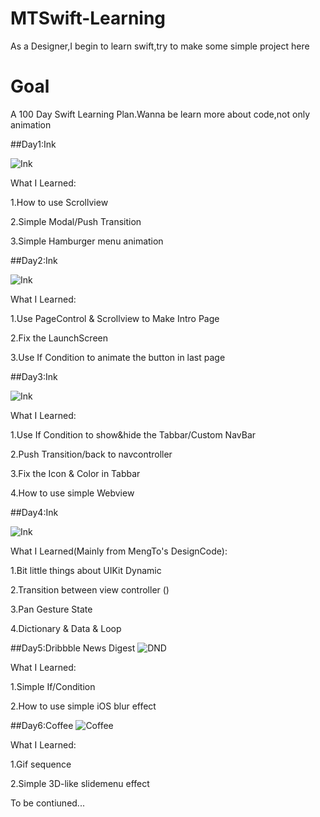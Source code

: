 # MTSwift-Learning

As a Designer,I begin to learn swift,try to make some simple project here

# Goal

A 100 Day Swift Learning Plan.Wanna be learn more about code,not only animation

##Day1:Ink

![Ink](https://github.com/MartinRGB/MTSwift-Learning/blob/master/1.Design%2BCode/1.ink/ink.gif?raw=true)

What I Learned:

1.How to use Scrollview

2.Simple Modal/Push Transition

3.Simple Hamburger menu animation

##Day2:Ink

![Ink](https://github.com/MartinRGB/MTSwift-Learning/blob/master/1.Design%2BCode/1.ink/ink3.gif?raw=true)

What I Learned:

1.Use PageControl & Scrollview to Make Intro Page

2.Fix the LaunchScreen

3.Use If Condition to animate the button in last page

##Day3:Ink

![Ink](https://github.com/MartinRGB/MTSwift-Learning/blob/master/1.Design%2BCode/1.ink/ink4.gif?raw=true)

What I Learned:

1.Use If Condition to show&hide the Tabbar/Custom NavBar

2.Push Transition/back to navcontroller

3.Fix the Icon & Color in Tabbar

4.How to use simple Webview

##Day4:Ink

![Ink](https://github.com/MartinRGB/MTSwift-Learning/blob/master/1.Design%2BCode/1.ink/ink2.gif?raw=true)

What I Learned(Mainly from MengTo's DesignCode):

1.Bit little things about UIKit Dynamic 

2.Transition between view controller ()

3.Pan Gesture State

4.Dictionary & Data & Loop

##Day5:Dribbble News Digest
![DND](https://github.com/MartinRGB/MTSwift-Learning/blob/master/2.Portfolio/2.Portfolio.gif?raw=true)

What I Learned:

1.Simple If/Condition

2.How to use simple iOS blur effect

##Day6:Coffee
![Coffee](https://github.com/MartinRGB/MTSwift-Learning/blob/master/3.Coffee/3.Coffee.gif?raw=true)

What I Learned:

1.Gif sequence

2.Simple 3D-like slidemenu effect


To be contiuned...

